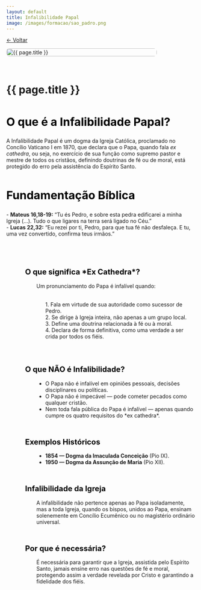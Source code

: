 ```yaml
---
layout: default
title: Infalibilidade Papal
image: /images/formacao/sao_padro.png
---
```

<a href="/formacao" class="button is-light" style="margin-bottom: 1rem;">← Voltar</a>

<div class="container">

  <div class="header-wrapper" style="display: flex; align-items: flex-start; gap: 2rem; flex-wrap: wrap;">
    <img src="{{ page.image }}" alt="{{ page.title }}" class="content-image" />
    <div class="header-text" style="min-width: 280px; flex: 1;">
      <h1 class="custom-hero">{{ page.title }}</h1>
      <h2 class="sub_title">O que é a Infalibilidade Papal?</h2>
      <p>
        A Infalibilidade Papal é um dogma da Igreja Católica, proclamado no Concílio Vaticano I em 1870, 
        que declara que o Papa, quando fala <em>ex cathedra</em>, ou seja, no exercício de sua função como 
        supremo pastor e mestre de todos os cristãos, definindo doutrinas de fé ou de moral, 
        está protegido do erro pela assistência do Espírito Santo.
      </p>
      <h2 class="sub_title">Fundamentação Bíblica</h2>
      <p>
        - <strong>Mateus 16,18-19:</strong> “Tu és Pedro, e sobre esta pedra edificarei a minha Igreja (...). 
        Tudo o que ligares na terra será ligado no Céu.”<br>
        - <strong>Lucas 22,32:</strong> “Eu rezei por ti, Pedro, para que tua fé não desfaleça. 
        E tu, uma vez convertido, confirma teus irmãos.”<br><br>
      </p>
    </div>
  </div>

  <div class="content-text" style="margin-top: 2rem;">
    <h2 class="sec_title">O que significa *Ex Cathedra*?</h2>
    <p class="content">Um pronunciamento do Papa é infalível quando:<br><br></p>
    <ul class="content">      
      1. Fala em virtude de sua autoridade como sucessor de Pedro.<br>
      2. Se dirige à Igreja inteira, não apenas a um grupo local.<br>
      3. Define uma doutrina relacionada à fé ou à moral.<br>
      4. Declara de forma definitiva, como uma verdade a ser crida por todos os fiéis.<br><br>
    </ul>
    <h2 class="sec_title">O que NÃO é Infalibilidade?</h2>
    <ul class="content">
      <li>O Papa não é infalível em opiniões pessoais, decisões disciplinares ou políticas.</li>
      <li>O Papa não é impecável — pode cometer pecados como qualquer cristão.</li>
      <li>Nem toda fala pública do Papa é infalível — apenas quando cumpre os quatro requisitos do *ex cathedra*.</li>
    </ul>
    <h2 class="sec_title">Exemplos Históricos</h2>
    <ul class="content">
      <li><strong>1854 — Dogma da Imaculada Conceição</strong> (Pio IX).</li>
      <li><strong>1950 — Dogma da Assunção de Maria</strong> (Pio XII).</li>
    </ul>
    <h2 class="sec_title">Infalibilidade da Igreja</h2>
    <p class="content">
      A infalibilidade não pertence apenas ao Papa isoladamente, mas a toda Igreja, quando os bispos, 
      unidos ao Papa, ensinam solenemente em Concílio Ecumênico ou no magistério ordinário universal.
    </p>
    <h2 class="sec_title">Por que é necessária?</h2>
    <p class="content">
      É necessária para garantir que a Igreja, assistida pelo Espírito Santo, jamais ensine erro nas questões de fé e moral, 
      protegendo assim a verdade revelada por Cristo<i class="fas fa-cross"></i> e garantindo a fidelidade dos fiéis.<br><br><br><br>
    </p>
  </div>
</div>

<style>
  .content-wrapper {
    display: flex;
    gap: 2rem;
    align-items: flex-start;
    flex-wrap: wrap;
  }

  .content-image {
    width: 400px;
    height: 526px;
    object-fit: cover;
    border-radius: 8px;
    flex-shrink: 0;
  }

  .content-text {
    flex: 1;
    min-width: 280px;
  }

  .form_title {
    color: black;
    font-size: 40px;
    font-weight: bold;
  }

  .sub_title {
    color: black;
    font-size: 30px;
    font-weight: bold;
    margin-top: 50px;
  }

  .sec_title {
    color: black;
    font-size: 20px;
    font-weight: bold;
    margin-top: 50px;
    margin-left: 100px;
  }

  .content {
    margin-top: 15px;
    margin-left: 150px;
    list-style-type: disc;
  }

  @media (max-width: 1024px) {
    .content-wrapper {
      flex-direction: column;
      align-items: center;
    }

    .content-image {
      width: 100%;
      max-width: 400px;
      height: auto;
    }

    .sec_title {
      margin-left: 50px;
    }

    .content {
      margin-left: 80px;
    }
  }

  @media (max-width: 600px) {
    .form_title {
      font-size: 30px;
    }

    .sub_title {
      font-size: 24px;
    }

    .sec_title {
      font-size: 18px;
      margin-left: 20px;
    }

    .content {
      margin-left: 40px;
    }
  }
</style>

